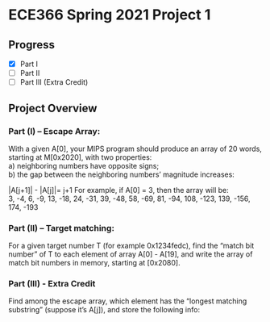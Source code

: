 # ECE366 Spring 2021 Project 1
## Progress
- [x] Part I
- [ ] Part II
- [ ] Part III (Extra Credit)
## Project Overview
### Part (I) – Escape Array:
With a given A[0], your MIPS program should produce an array of 20 words, starting at M[0x2020], with two properties: <br />
a) neighboring numbers have opposite signs; <br />
b) the gap between the neighboring numbers’ magnitude increases: <br />

|A[j+1]| - |A[j]|= j+1
For example, if A[0] = 3, then the array will be: <br />
3, -4, 6, -9, 13, -18, 24, -31, 39, -48, 58, -69, 81, -94, 108, -123,
139, -156, 174, -193
### Part (II) – Target matching:
For a given target number T (for example 0x1234fedc), find the “match bit number” of T to
each element of array A[0] - A[19], and write the array of match bit numbers in memory,
starting at [0x2080].

### Part (III) - Extra Credit
Find among the escape array, which element has the “longest matching substring”
(suppose it’s A[j]), and store the following info:

